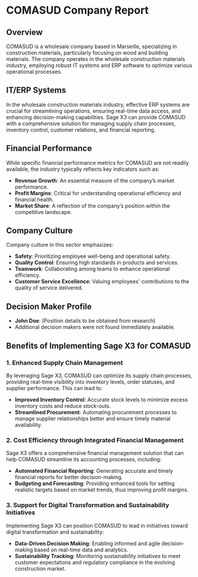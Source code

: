 # COMASUD Company Report

## Overview
COMASUD is a wholesale company based in Marseille, specializing in construction materials, particularly focusing on wood and building materials. The company operates in the wholesale construction materials industry, employing robust IT systems and ERP software to optimize various operational processes.

## IT/ERP Systems
In the wholesale construction materials industry, effective ERP systems are crucial for streamlining operations, ensuring real-time data access, and enhancing decision-making capabilities. Sage X3 can provide COMASUD with a comprehensive solution for managing supply chain processes, inventory control, customer relations, and financial reporting.

## Financial Performance
While specific financial performance metrics for COMASUD are not readily available, the industry typically reflects key indicators such as:
- **Revenue Growth**: An essential measure of the company’s market performance.
- **Profit Margins**: Critical for understanding operational efficiency and financial health.
- **Market Share**: A reflection of the company’s position within the competitive landscape.

## Company Culture
Company culture in this sector emphasizes:
- **Safety**: Prioritizing employee well-being and operational safety.
- **Quality Control**: Ensuring high standards in products and services.
- **Teamwork**: Collaborating among teams to enhance operational efficiency.
- **Customer Service Excellence**: Valuing employees' contributions to the quality of service delivered.

## Decision Maker Profile
- **John Doe**: (Position details to be obtained from research)
- Additional decision makers were not found immediately available.

## Benefits of Implementing Sage X3 for COMASUD
### 1. Enhanced Supply Chain Management
By leveraging Sage X3, COMASUD can optimize its supply chain processes, providing real-time visibility into inventory levels, order statuses, and supplier performance. This can lead to:
- **Improved Inventory Control**: Accurate stock levels to minimize excess inventory costs and reduce stock-outs.
- **Streamlined Procurement**: Automating procurement processes to manage supplier relationships better and ensure timely material availability.

### 2. Cost Efficiency through Integrated Financial Management
Sage X3 offers a comprehensive financial management solution that can help COMASUD streamline its accounting processes, including:
- **Automated Financial Reporting**: Generating accurate and timely financial reports for better decision-making.
- **Budgeting and Forecasting**: Providing enhanced tools for setting realistic targets based on market trends, thus improving profit margins.

### 3. Support for Digital Transformation and Sustainability Initiatives
Implementing Sage X3 can position COMASUD to lead in initiatives toward digital transformation and sustainability:
- **Data-Driven Decision Making**: Enabling informed and agile decision-making based on real-time data and analytics.
- **Sustainability Tracking**: Monitoring sustainability initiatives to meet customer expectations and regulatory compliance in the evolving construction market.
```